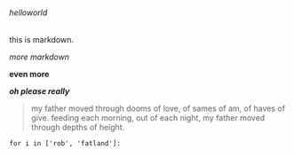 ###### helloworld

this is markdown. 

*more markdown*


**even more**


***oh please really***

> my father moved through dooms of love, of sames of am, of haves of give. 
> feeding each morning, out of each night, my father moved through depths of height. 

``` 
for i in ['rob', 'fatland']:
```




